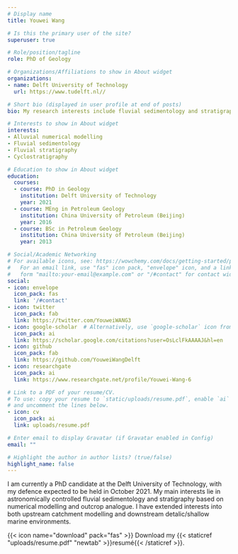 ```yaml
---
# Display name
title: Youwei Wang

# Is this the primary user of the site?
superuser: true

# Role/position/tagline
role: PhD of Geology

# Organizations/Affiliations to show in About widget
organizations:
- name: Delft University of Technology
  url: https://www.tudelft.nl//

# Short bio (displayed in user profile at end of posts)
bio: My research interests include fluvial sedimentology and stratigraphy as well as extended interests into catchment and sink environments.

# Interests to show in About widget
interests:
- Alluvial numerical modelling
- Fluvial sedimentology
- Fluvial stratigraphy
- Cyclostratigraphy

# Education to show in About widget
education:
  courses:
  - course: PhD in Geology
    institution: Delft University of Technology
    year: 2021
  - course: MEng in Petroleum Geology
    institution: China University of Petroleum (Beijing)
    year: 2016
  - course: BSc in Petroleum Geology
    institution: China University of Petroleum (Beijing)
    year: 2013

# Social/Academic Networking
# For available icons, see: https://wowchemy.com/docs/getting-started/page-builder/#icons
#   For an email link, use "fas" icon pack, "envelope" icon, and a link in the
#   form "mailto:your-email@example.com" or "/#contact" for contact widget.
social:
- icon: envelope
  icon_pack: fas
  link: '/#contact'
- icon: twitter
  icon_pack: fab
  link: https://twitter.com/YouweiWANG3
- icon: google-scholar  # Alternatively, use `google-scholar` icon from `ai` icon pack
  icon_pack: ai
  link: https://scholar.google.com/citations?user=OsLclFkAAAAJ&hl=en
- icon: github
  icon_pack: fab
  link: https://github.com/YouweiWangDelft
- icon: researchgate
  icon_pack: ai
  link: https://www.researchgate.net/profile/Youwei-Wang-6

# Link to a PDF of your resume/CV.
# To use: copy your resume to `static/uploads/resume.pdf`, enable `ai` icons in `params.toml`, 
# and uncomment the lines below.
- icon: cv
  icon_pack: ai
  link: uploads/resume.pdf

# Enter email to display Gravatar (if Gravatar enabled in Config)
email: ""

# Highlight the author in author lists? (true/false)
highlight_name: false
---
```


I am currently a PhD candidate at the Delft University of Technology, with my defence expected to be held in October 2021. My main interests lie in astronomically controlled fluvial sedimentology and stratigraphy based on numerical modelling and outcrop analogue. I have extended interests into both upstream catchment modelling and downstream detalic/shallow marine environments.


{{< icon name="download" pack="fas" >}} Download my {{< staticref "uploads/resume.pdf" "newtab" >}}resumé{{< /staticref >}}.

